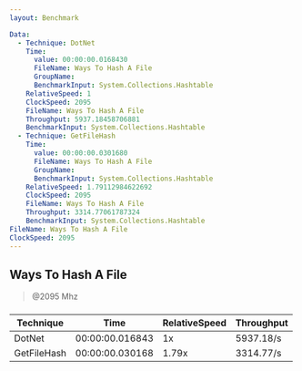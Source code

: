 ```yaml
---
layout: Benchmark

Data: 
  - Technique: DotNet
    Time: 
      value: 00:00:00.0168430
      FileName: Ways To Hash A File
      GroupName: 
      BenchmarkInput: System.Collections.Hashtable
    RelativeSpeed: 1
    ClockSpeed: 2095
    FileName: Ways To Hash A File
    Throughput: 5937.18458706881
    BenchmarkInput: System.Collections.Hashtable
  - Technique: GetFileHash
    Time: 
      value: 00:00:00.0301680
      FileName: Ways To Hash A File
      GroupName: 
      BenchmarkInput: System.Collections.Hashtable
    RelativeSpeed: 1.79112984622692
    ClockSpeed: 2095
    FileName: Ways To Hash A File
    Throughput: 3314.77061787324
    BenchmarkInput: System.Collections.Hashtable
FileName: Ways To Hash A File
ClockSpeed: 2095
---
```

Ways To Hash A File
-------------------
> @2095 Mhz


### 


|Technique  |Time           |RelativeSpeed|Throughput|
|-----------|---------------|-------------|----------|
|DotNet     |00:00:00.016843|1x           |5937.18/s |
|GetFileHash|00:00:00.030168|1.79x        |3314.77/s |
